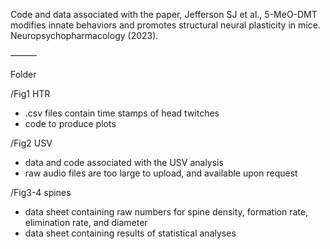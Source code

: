 Code and data associated with the paper, Jefferson SJ et al., 5-MeO-DMT modifies innate behaviors and promotes structural neural plasticity in mice. Neuropsychopharmacology (2023).

———

Folder

/Fig1 HTR
- .csv files contain time stamps of head twitches
- code to produce plots

/Fig2 USV
- data and code associated with the USV analysis
- raw audio files are too large to upload, and available upon request

/Fig3-4 spines
- data sheet containing raw numbers for spine density, formation rate, elimination rate, and diameter
- data sheet containing results of statistical analyses
